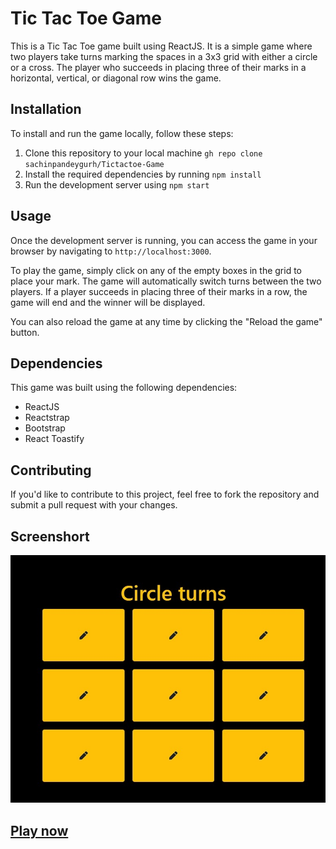 # Tic Tac Toe Game

This is a Tic Tac Toe game built using ReactJS. It is a simple game where two players take turns marking the spaces in a 3x3 grid with either a circle or a cross. The player who succeeds in placing three of their marks in a horizontal, vertical, or diagonal row wins the game.

## Installation

To install and run the game locally, follow these steps:

1. Clone this repository to your local machine `gh repo clone sachinpandeygurh/Tictactoe-Game`
2. Install the required dependencies by running `npm install`
3. Run the development server using `npm start`

## Usage

Once the development server is running, you can access the game in your browser by navigating to `http://localhost:3000`. 

To play the game, simply click on any of the empty boxes in the grid to place your mark. The game will automatically switch turns between the two players. If a player succeeds in placing three of their marks in a row, the game will end and the winner will be displayed. 

You can also reload the game at any time by clicking the "Reload the game" button.

## Dependencies

This game was built using the following dependencies:

- ReactJS
- Reactstrap
- Bootstrap
- React Toastify

## Contributing

If you'd like to contribute to this project, feel free to fork the repository and submit a pull request with your changes.

## Screenshort

![Game View](./Ss/screenshortgame.jpg)


## [Play now](https://gleeful-muffin-7ce570.netlify.app/)


